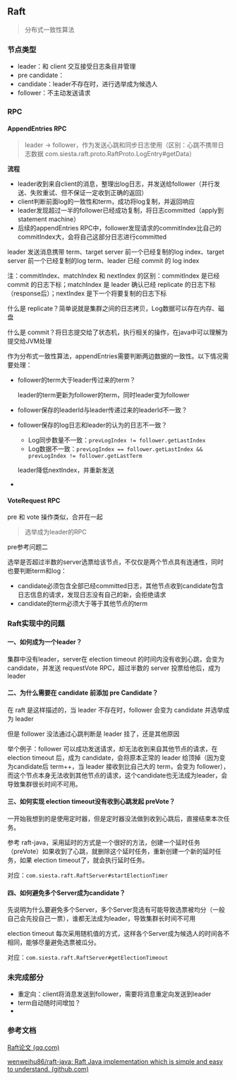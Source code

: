 ## Raft

> 分布式一致性算法



### 节点类型

+ leader：和 client 交互接受日志条目并管理
+ pre candidate：
+ candidate：leader不存在时，进行选举成为候选人
+ follower：不主动发送请求



### RPC

#### AppendEntries RPC

> leader → follower，作为发送心跳和同步日志使用（区别：心跳不携带日志数据 com.siesta.raft.proto.RaftProto.LogEntry#getData）

**流程**

+ leader收到来自client的消息，整理出log日志，并发送给follower（并行发送、失败重试、但不保证一定收到正确的返回）
+ client判断前面log的一致性和term，成功将log复制，并返回响应
+ leader发现超过一半的follower已经成功复制，将日志committed（apply到statement machine）
+ 后续的appendEntries RPC中，follower发现请求的commitIndex比自己的commitIndex大，会将自己这部分日志进行committed

leader 发送消息携带 term、target server 前一个已经复制的log index、target server 前一个已经复制的log term、leader 已经 commit 的 log index

注：commitIndex、matchIndex 和 nextIndex 的区别：commitIndex 是已经 commit 的日志下标；matchIndex 是 leader 确认已经 replicate 的日志下标（response后）；nextIndex 是下一个将要复制的日志下标

什么是 replicate？简单说就是集群之间的日志拷贝，Log数据可以存在内存、磁盘

什么是 commit？将日志提交给了状态机，执行相关的操作，在java中可以理解为提交给JVM处理

作为分布式一致性算法，appendEntries需要判断两边数据的一致性。以下情况需要处理：

+ follower的term大于leader传过来的term？

  leader的term更新为follower的term，同时leader变为follower

+ follower保存的leaderId与leader传递过来的leaderId不一致？

  

+ follower保存的log日志和leader的认为的日志不一致？

  + Log同步数量不一致：`prevLogIndex != follower.getLastIndex`
  + Log数据不一致：`prevLogIndex == follower.getLastIndex && prevLogIndex != follower.getLastTerm`

  leader降低nextIndex，并重新发送

+ 



#### VoteRequest RPC

pre 和 vote 操作类似，合并在一起

> 选举成为leader的RPC

pre参考问题二

选举是否超过半数的server选票给该节点，不仅仅是两个节点具有连通性，同时也要判断term和log：

+ candidate必须包含全部已经committed日志，其他节点收到candidate包含日志信息的请求，发现日志没有自己的新，会拒绝请求
+ candidate的term必须大于等于其他节点的term





### Raft实现中的问题

#### 一、如何成为一个leader？

集群中没有leader，server在 election timeout 的时间内没有收到心跳，会变为candidate，并发送 requestVote RPC，超过半数的 server 投票给他后，成为leader

#### 二、为什么需要在 candidate 前添加 pre Candidate？

在 raft 是这样描述的，当 leader 不存在时，follower 会变为 candidate 并选举成为 leader

但是 follower 没法通过心跳判断是 leader 挂了，还是其他原因

举个例子：follower 可以成功发送请求，却无法收到来自其他节点的请求，在 election timeout 后，成为 candidate，会将原本正常的 leader 给顶掉（因为变为candidate后 term++，当 leader 接收到比自己大的 term，会变为 follower），而这个节点本身无法收到其他节点的请求，这个candidate也无法成为leader，会导致集群很长时间不可用。

#### 三、如何实现 election timeout没有收到心跳发起 preVote？

一开始我想到的是使用定时器，但是定时器没法做到收到心跳后，直接结束本次任务。

参考 raft-java，采用延时的方式是一个很好的方法，创建一个延时任务（preVote）如果收到了心跳，就删除这个延时任务，重新创建一个新的延时任务，如果 election timeout了，就会执行延时任务。

对应：`com.siesta.raft.RaftServer#startElectionTimer`

#### 四、如何避免多个Server成为candidate？

先说明为什么要避免多个Server，多个Server竞选有可能导致选票被均分（一般自己会先投自己一票），谁都无法成为leader，导致集群长时间不可用

election timeout 每次采用随机值的方式，这样各个Server成为候选人的时间各不相同，能够尽量避免选票被瓜分。

对应：`com.siesta.raft.RaftServer#getElectionTimeout`



### 未完成部分

+ 重定向：client将消息发送到follower，需要将消息重定向发送到leader
+ term自动随时间增加？
+ 





### 参考文档

[Raft论文 (qq.com)](https://docs.qq.com/doc/DY0VxSkVGWHFYSlZJ)

[wenweihu86/raft-java: Raft Java implementation which is simple and easy to understand. (github.com)](https://github.com/wenweihu86/raft-java)

